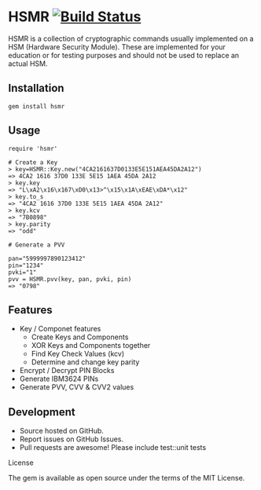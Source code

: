 HSMR [![Build Status](https://secure.travis-ci.org/dkam/hsmr.png)](http://travis-ci.org/dkam/hsmr)
===========

HSMR is a collection of cryptographic commands usually implemented on a HSM (Hardware Security Module). These 
are implemented for your education or for testing purposes and should not be used to replace an actual HSM.

Installation
-------------

    gem install hsmr

Usage
---------

    require 'hsmr'

    # Create a Key
    > key=HSMR::Key.new("4CA2161637D0133E5E151AEA45DA2A12")
    => 4CA2 1616 37D0 133E 5E15 1AEA 45DA 2A12 
    > key.key
    => "L\xA2\x16\x167\xD0\x13>^\x15\x1A\xEAE\xDA*\x12" 
    > key.to_s
    => "4CA2 1616 37D0 133E 5E15 1AEA 45DA 2A12" 
    > key.kcv
    => "7B0898" 
    > key.parity
    => "odd" 
  
    # Generate a PVV

    pan="5999997890123412"
    pin="1234"
    pvki="1"
    pvv = HSMR.pvv(key, pan, pvki, pin)
    => "0798"

Features
---------

* Key / Componet features
  * Create Keys and Components
  * XOR Keys and Components together
  * Find Key Check Values (kcv)
  * Determine and change key parity
* Encrypt / Decrypt PIN Blocks
* Generate IBM3624 PINs
* Generate PVV, CVV & CVV2 values


Development
-----------

* Source hosted on GitHub.
* Report issues on GitHub Issues.
* Pull requests are awesome! Please include test::unit tests

License

The gem is available as open source under the terms of the MIT License.
